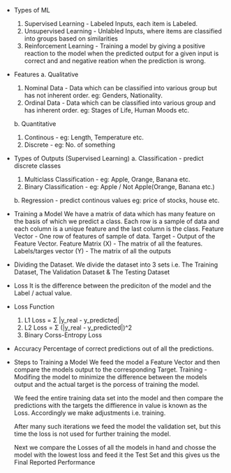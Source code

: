 - Types of ML

  1. Supervised Learning - Labeled Inputs, each item is Labeled.
  2. Unsupervised Learning - Unlabled Inputs, where items are classified into groups based on similarities
  3. Reinforcement Learning - Training a model by giving a positive reaction to the model when the predicted output for a given input is correct and and negative reation when the prediction is wrong.

- Features
  a. Qualitative

  1. Nominal Data - Data which can be classified into various group but has not inherent order. eg: Genders, Nationality.
  2. Ordinal Data - Data which can be classified into various group and has inherent order. eg: Stages of Life, Human Moods etc.

  b. Quantitative

  1. Continous - eg: Length, Temperature etc.
  2. Discrete - eg: No. of something

- Types of Outputs (Supervised Learning)
  a. Classification - predict discrete classes

  1. Multiclass Classification - eg: Apple, Orange, Banana etc.
  2. Binary Classification - eg: Apple / Not Apple(Orange, Banana etc.)

  b. Regression - predict continous values eg: price of stocks, house etc.

- Training a Model
  We have a matrix of data which has many feature on the basis of which we predict a class.
  Each row is a sample of data and each column is a unique feature and the last column is the class.
  Feature Vector - One row of features of sample of data.
  Target - Output of the Feature Vector.
  Feature Matrix (X) - The matrix of all the features.
  Labels/targes vector (Y) - The matrix of all the outputs

- Dividing the Dataset.
  We divide the dataset into 3 sets i.e. The Training Dataset, The Validation Dataset & The Testing Dataset

- Loss
  It is the difference between the prediciton of the model and the Label / actual value.

- Loss Function

  1. L1 Loss = Σ |y_real - y_predicted|
  2. L2 Loss = Σ (|y_real - y_predicted|)^2
  3. Binary Corss-Entropy Loss

- Accuracy
  Percentage of correct predictions out of all the predictions.

- Steps to Training a Model
  We feed the model a Feature Vector and then compare the models output to the corresponding Target.
  Training - Modifing the model to minimize the difference between the models output and the actual target is the porcess of training the model.

  We feed the entire training data set into the model and then compare the predictions with the targets the diffierence in value is known as the Loss. Accordingly we make adjustments i.e. training.

  After many such iterations we feed the model the validation set, but this time the loss is not used for further training the model.

  Next we compare the Losses of all the models in hand and chosse the model with the lowest loss and feed it the Test Set and this gives us the Final Reported Performance
